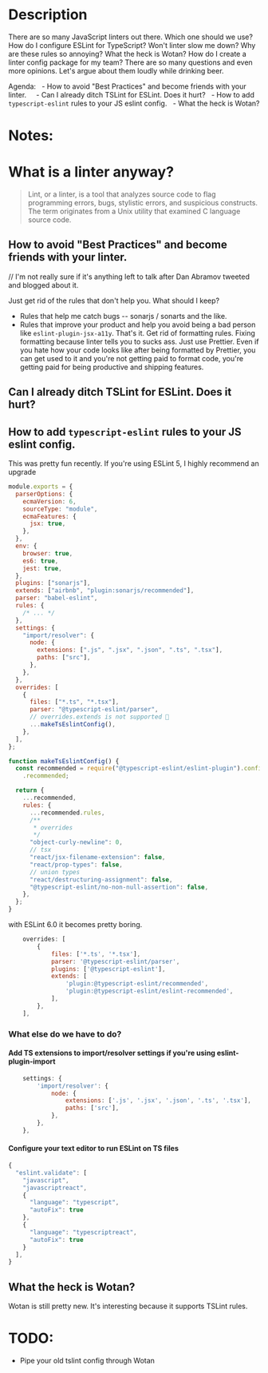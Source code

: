 # Description

There are so many JavaScript linters out there.
Which one should we use?
How do I configure ESLint for TypeScript?
Won't linter slow me down?
Why are these rules so annoying?
What the heck is Wotan?
How do I create a linter config package for my team?
There are so many questions and even more opinions.
Let's argue about them loudly while drinking beer.

Agenda:
  - How to avoid "Best Practices" and become friends with your linter.  
  - Can I already ditch TSLint for ESLint. Does it hurt?
  - How to add `typescript-eslint` rules to your JS eslint config.
  - What the heck is Wotan?

# Notes:

# What is a linter anyway?

> Lint, or a linter, is a tool that analyzes source code to flag programming errors, bugs, stylistic errors, and suspicious constructs. The term originates from a Unix utility that examined C language source code.

## How to avoid "Best Practices" and become friends with your linter.

// I'm not really sure if it's anything left to talk after Dan Abramov tweeted and blogged about it.

Just get rid of the rules that don't help you.
What should I keep?

- Rules that help me catch bugs -- sonarjs / sonarts and the like.
- Rules that improve your product and help you avoid being a bad person like `eslint-plugin-jsx-a11y`.
  That's it. Get rid of formatting rules. Fixing formatting because linter tells you to sucks ass. Just use Prettier. Even if you hate how your code looks like after being formatted by Prettier, you can get used to it and you're not getting paid to format code, you're getting paid for being productive and shipping features.

## Can I already ditch TSLint for ESLint. Does it hurt?

## How to add `typescript-eslint` rules to your JS eslint config.

This was pretty fun recently.
If you're using ESLint 5, I highly recommend an upgrade

```js
module.exports = {
  parserOptions: {
    ecmaVersion: 6,
    sourceType: "module",
    ecmaFeatures: {
      jsx: true,
    },
  },
  env: {
    browser: true,
    es6: true,
    jest: true,
  },
  plugins: ["sonarjs"],
  extends: ["airbnb", "plugin:sonarjs/recommended"],
  parser: "babel-eslint",
  rules: {
    /* ... */
  },
  settings: {
    "import/resolver": {
      node: {
        extensions: [".js", ".jsx", ".json", ".ts", ".tsx"],
        paths: ["src"],
      },
    },
  },
  overrides: [
    {
      files: ["*.ts", "*.tsx"],
      parser: "@typescript-eslint/parser",
      // overrides.extends is not supported 🤦‍
      ...makeTsEslintConfig(),
    },
  ],
};

function makeTsEslintConfig() {
  const recommended = require("@typescript-eslint/eslint-plugin").configs
    .recommended;

  return {
    ...recommended,
    rules: {
      ...recommended.rules,
      /**
       * overrides
       */
      "object-curly-newline": 0,
      // tsx
      "react/jsx-filename-extension": false,
      "react/prop-types": false,
      // union types
      "react/destructuring-assignment": false,
      "@typescript-eslint/no-non-null-assertion": false,
    },
  };
}
```

with ESLint 6.0 it becomes pretty boring.

```js
    overrides: [
        {
            files: ['*.ts', '*.tsx'],
            parser: '@typescript-eslint/parser',
            plugins: ['@typescript-eslint'],
            extends: [
                'plugin:@typescript-eslint/recommended',
                'plugin:@typescript-eslint/eslint-recommended',
            ],
        },
    ],
```

### What else do we have to do?

#### Add TS extensions to import/resolver settings if you're using eslint-plugin-import

```js
    settings: {
        'import/resolver': {
            node: {
                extensions: ['.js', '.jsx', '.json', '.ts', '.tsx'],
                paths: ['src'],
            },
        },
    },
```

#### Configure your text editor to run ESLint on TS files

```js
{
  "eslint.validate": [
    "javascript",
    "javascriptreact",
    {
      "language": "typescript",
      "autoFix": true
    },
    {
      "language": "typescriptreact",
      "autoFix": true
    }
  ],
}
```

## What the heck is Wotan?

Wotan is still pretty new. It's interesting because it supports TSLint rules.

# TODO:

- Pipe your old tslint config through Wotan
